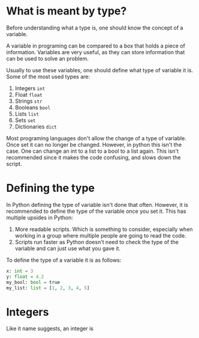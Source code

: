 # What is meant by type?

Before understanding what a type is, one should know the concept of a variable. 

A variable in programing can be compared to a box that holds a piece of information. Variables are very useful, as they can store information that can be used to solve an problem.

Usually to use these variables, one should define what type of variable it is. Some of the most used types are:

1) Integers `int`
2) Float `float`
3) Strings `str`
4) Booleans `bool`
5) Lists `list`
6) Sets `set`
7) Dictionaries `dict`

Most programing languages don't allow the change of a type of variable. Once set it can no longer be changed. However, in python this isn't the case. One can change an int to a list to a bool to a list again. This isn't recommended since it makes the code confusing, and slows down the script.

# Defining the type

In Python defining the type of variable isn't done that often. However, it is recommended to define the type of the variable once you set it. This has multiple upsides in Python:

1) More readable scripts. Which is something to consider, especially when working in a group where multiple people are going to read the code.
2) Scripts run faster as Python doesn't need to check the type of the variable and can just use what you gave it.

To define the type of a variable it is as follows:

```python
x: int = 3
y: float = 4.2
my_bool: bool = true
my_list: list = [1, 2, 3, 4, 5]
```

# Integers

Like it name suggests, an integer is 
